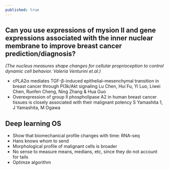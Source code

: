 ```yaml
---
published: true
---
```

## Can you use expressions of mysion II and gene expressions associated with the inner nuclear membrane to improve breast cancer prediction/diagnosis? 
_(The nucleus measures shape changes for cellular proprioception to control dynamic cell behavior. Valeria Venturini et.al.)_
- cPLA2α mediates TGF-β-induced epithelial–mesenchymal transition in breast cancer through PI3k/Akt signaling
Lu Chen, Hui Fu, Yi Luo, Liwei Chen, Runfen Cheng, Ning Zhang & Hua Guo
- Overexpression of group II phospholipase A2 in human breast cancer tissues is closely associated with their malignant potency
S Yamashita 1, J Yamashita, M Ogawa


## Deep learning OS

- Show that biomechanical profile changes with time: RNA-seq
- Hans knows whom to send
- Morphological profile of malignant cells is broader
- No sense to measure means, medians, etc, since they do not account for tails
- Optimze algorithm
